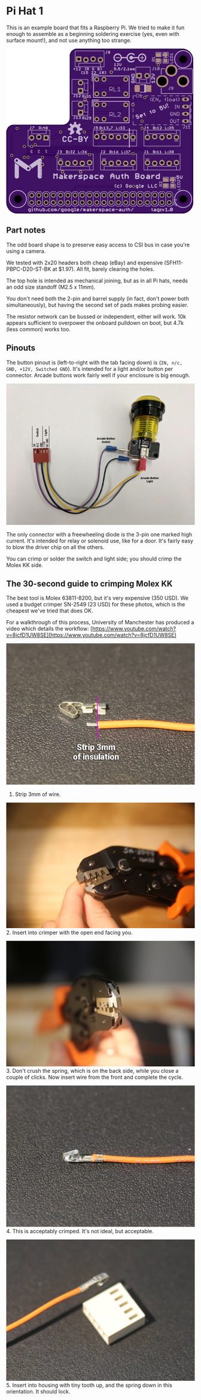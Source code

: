 # Pi Hat 1

This is an example board that fits a Raspberry Pi.  We tried to make it fun
enough to assemble as a beginning soldering exercise (yes, even with surface
mount!), and not use anything too strange.

![Board image](board.png)

## Part notes

The odd board shape is to preserve easy access to CSI bus in case you're using
a camera.

We tested with 2x20 headers both cheap (eBay) and expensive
(SFH11-PBPC-D20-ST-BK at $1.97).  All fit, barely clearing the holes.

The top hole is intended as mechanical joining, but as in all Pi hats, needs an
odd size standoff (M2.5 x 11mm).

You don't need both the 2-pin and barrel supply (in fact, don't power both
simultaneously), but having the second set of pads makes probing easier.

The resistor network can be bussed or independent, either will work.  10k
appears sufficient to overpower the onboard pulldown on boot, but 4.7k (less
common) works too.


## Pinouts

The button pinout is (left-to-right with the tab facing down) is (``IN, n/c,
GND, +12V, Switched GND``).  It's intended for a light and/or button per
connector.  Arcade buttons work fairly well if your enclosure is big enough.

![Connector image](buttonwiring.jpg)

The only connector with a freewheeling diode is the 3-pin one marked high current.  It's intended for relay or solenoid use, like for a door.  It's fairly easy to blow the driver chip on all the others.

You can crimp or solder the switch and light side; you should crimp the Molex KK side.


## The 30-second guide to crimping Molex KK

The best tool is Molex 63811-8200, but it's very expensive (350 USD).  We used a budget crimper SN-2549 (23 USD) for these photos, which is the cheapest we've tried that does OK.

For a walkthrough of this process, University of Manchester has produced a video which details the workflow:  [https://www.youtube.com/watch?v=8jcfD1UW8SE](https://www.youtube.com/watch?v=8jcfD1UW8SE)

![Crimping Fig. 1](crimping1.jpg)
1. Strip 3mm of wire.

![Crimping Fig. 2](crimping2.jpg)
2. Insert into crimper with the open end facing you.

![Crimping Fig. 3](crimping3.jpg)
3. Don't crush the spring, which is on the back side, while you close a couple of clicks.  Now insert wire from the front and complete the cycle.

![Crimping Fig. 4](crimping4.jpg)
4. This is acceptably crimped.  It's not ideal, but acceptable.

![Crimping Fig. 5](crimping5.jpg)
5. Insert into housing with tiny tooth up, and the spring down in this orientation.  It should lock.
